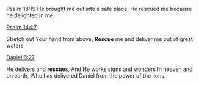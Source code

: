 Psalm 18:19
He brought me out into a safe place; He rescued me because he delighted in me.

[Psalm 144:7](https://www.biblegateway.com/passage/?search=Psalm%20144%3A7&version=NKJV)

Stretch out Your hand from above; **Rescue** me and deliver me out of great waters

[Daniel 6:27](https://www.biblegateway.com/passage/?search=Daniel%206%3A27&version=NKJV)

He delivers and **rescue**s, And He works signs and wonders In heaven and on earth, Who has delivered Daniel from the power of the lions.